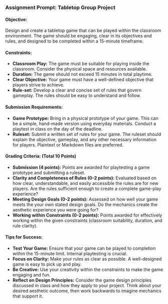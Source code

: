 ### Assignment Prompt: Tabletop Group Project

#### Objective:
Design and create a tabletop game that can be played within the classroom environment. The game should be engaging, clear in its objectives and rules, and designed to be completed within a 15-minute timeframe.

#### Constraints:
- **Classroom Play:** The game must be suitable for playing inside the classroom. Consider the physical space and resources available.
- **Duration:** The game should not exceed 15 minutes in total playtime.
- **Clear Objective:** Your game must have a well-defined objective that players strive to achieve.
- **Rule-set:** Develop a clear and concise set of rules that govern gameplay. The rules should be easy to understand and follow.

#### Submission Requirements:
- **Game Prototype:** Bring in a physical prototype of your game. This can be a simple, hand-made version using everyday materials. Conduct a playtest in class on the day of the deadline.
- **Ruleset:** Submit a written set of rules for your game. The ruleset should explain the objective, gameplay, and any other necessary information for players. Plaintext or Markdown files are preferred.

#### Grading Criteria: (Total 10 Points)
- **Submission (4 points):** Points are awarded for playtesting a game prototype and submitting a ruleset.
- **Clarity and Completeness of Rules (0-2 points):** Evaluated based on how clear, understandable, and easily accessible the rules are for new players. Are the rules sufficient enough to create a complete game-play experience?
- **Meeting Design Goals (0-2 points):** Assessed on how well your game meets the your own stated design goals. Do the mechanics create the aesthetic experience you were going for?
- **Working within Constraints (0-2 points):** Points awarded for effectively working within the given constraints (classroom suitability, duration, and rule clarity).
<!-- - 0-2 Bonus points for "Polish" -->

#### Tips for Success:
- **Test Your Game:** Ensure that your game can be played to completion within the 15-minute limit. Internal playtesting is crucial.
- **Focus on Clarity:** Make your rules as clear as possible. A well-designed game is easy to pick up and play.
- **Be Creative:** Use your creativity within the constraints to make the game engaging and fun.
- **Reflect on Design Principles:** Consider the game design principles discussed in class and how they apply to your project. Think about your desired aesthetic outcome, then work backwards to imagine mechanics that support it.
